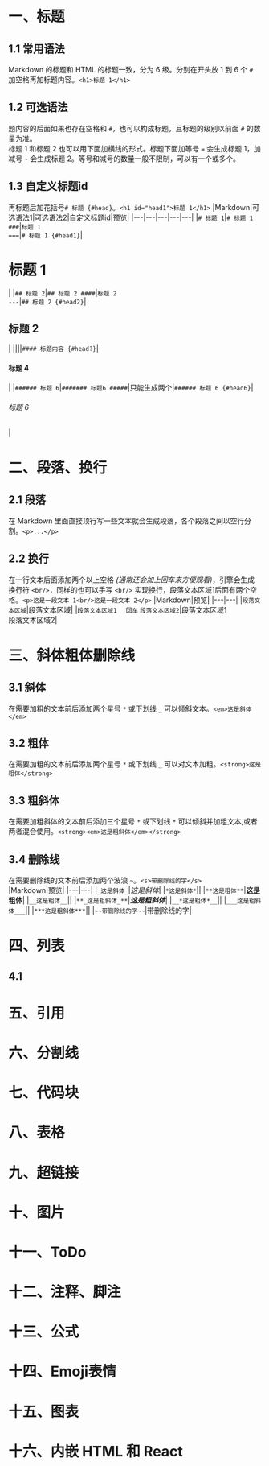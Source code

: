 # 一、标题
## 1.1 常用语法
Markdown 的标题和 HTML 的标题一致，分为 6 级。分别在开头放 1 到 6 个 `#` 加空格再加标题内容。`<h1>标题 1</h1>`
## 1.2 可选语法
题内容的后面如果也存在空格和 `#`，也可以构成标题，且标题的级别以前面 `#` 的数量为准。  
标题 1 和标题 2 也可以用下面加横线的形式。标题下面加等号 `=` 会生成标题 1，加减号 `-` 会生成标题 2。等号和减号的数量一般不限制，可以有一个或多个。
## 1.3 自定义标题id
再标题后加花括号`# 标题 {#head}`。`<h1 id="head1">标题 1</h1>`
|Markdown|可选语法1|可选语法2|自定义标题id|预览|
|---|---|---|---|---|
|`# 标题 1`|`# 标题 1 ###`|`标题 1`<br/> `===`|`# 标题 1 {#head1}`|<h1>标题 1</h1>|
|`## 标题 2`|`## 标题 2 ####`|`标题 2`<br/>`---`|`## 标题 2 {#head2}`|<h2>标题 2</h2>|
||||`#### 标题内容 {#head?}`|<h4 id="head4">标题 4</h4>|
|`###### 标题 6`|`####### 标题6 #####`|只能生成两个|`###### 标题 6 {#head6}`|<h6 id="head6">标题 6</h6>|

# 二、段落、换行
## 2.1 段落
在 Markdown 里面直接顶行写一些文本就会生成段落，各个段落之间以空行分割。`<p>...</p>`
## 2.2 换行
在一行文本后面添加两个以上空格 *(通常还会加上回车来方便观看)*，引擎会生成换行符 `<br/>`，同样的也可以手写 `<br/>` 实现换行，段落文本区域1后面有两个空格。`<p>这是一段文本 1<br/>这是一段文本 2</p>`
|Markdown|预览|
|---|---|
|`段落文本区域`|段落文本区域|
|`段落文本区域1  ` `回车` `段落文本区域2`|段落文本区域1 <br/> 段落文本区域2|

# 三、斜体粗体删除线
## 3.1 斜体
在需要加粗的文本前后添加两个星号 `*` 或下划线 `_` 可以倾斜文本。`<em>这是斜体</em>`
## 3.2 粗体
在需要加粗的文本前后添加两个星号 `*` 或下划线 `_` 可以对文本加粗。`<strong>这是粗体</strong>`
## 3.3 粗斜体
在需要加粗斜体的文本前后添加三个星号 `*` 或下划线 `*` 可以倾斜并加粗文本,或者两者混合使用。`<strong><em>这是粗斜体</em></strong>`
## 3.4 删除线
在需要删除线的文本前后添加两个波浪 `~`。`<s>带删除线的字</s>`  
|Markdown|预览|
|---|---|
|`_这是斜体_`|<em>这是斜体</em>|
|`*这是斜体*`||
|`**这是粗体**`|<strong>这是粗体</strong>|
|`__这是粗体__`||
|`**_这是粗斜体_**`|<strong><em>这是粗斜体</em></strong>|
|`__*这是粗体*__`||
|`___这是粗斜体___`||
|`***这是粗斜体***`||
|`~~带删除线的字~~`|<s>带删除线的字</s>|

# 四、列表
## 4.1

# 五、引用


# 六、分割线


# 七、代码块


# 八、表格


# 九、超链接


# 十、图片


# 十一、ToDo


# 十二、注释、脚注


# 十三、公式


# 十四、Emoji表情


# 十五、图表


# 十六、内嵌 HTML 和 React


